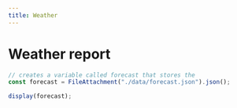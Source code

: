 ```yaml
---
title: Weather
---
```


# Weather report

```js
// creates a variable called forecast that stores the 
const forecast = FileAttachment("./data/forecast.json").json();
```

```js
display(forecast);
```
